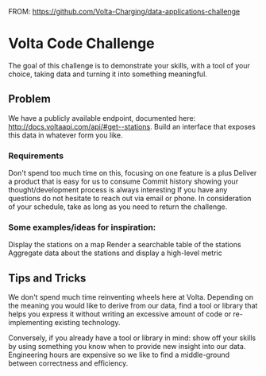FROM: https://github.com/Volta-Charging/data-applications-challenge

# Volta Code Challenge
The goal of this challenge is to demonstrate your skills, with a tool of your choice, taking data and turning it into something meaningful.

## Problem
We have a publicly available endpoint, documented here: http://docs.voltaapi.com/api/#get--stations. Build an interface that exposes this data in whatever form you like.

### Requirements
Don't spend too much time on this, focusing on one feature is a plus
Deliver a product that is easy for us to consume
Commit history showing your thought/development process is always interesting
If you have any questions do not hesitate to reach out via email or phone. In consideration of your schedule, take as long as you need to return the challenge.

### Some examples/ideas for inspiration:
Display the stations on a map
Render a searchable table of the stations
Aggregate data about the stations and display a high-level metric

## Tips and Tricks
We don't spend much time reinventing wheels here at Volta. Depending on the meaning you would like to derive from our data, find a tool or library that helps you express it without writing an excessive amount of code or re-implementing existing technology.

Conversely, if you already have a tool or library in mind: show off your skills by using something you know when to provide new insight into our data. Engineering hours are expensive so we like to find a middle-ground between correctness and efficiency.



